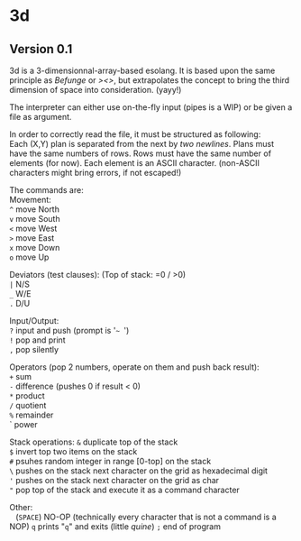 # 3d
## Version 0.1
3d is a 3-dimensionnal-array-based esolang.
It is based upon the same principle as *Befunge* or *><>*, but extrapolates the concept to bring the third dimension of space into consideration. (yayy!)

The interpreter can either use on-the-fly input (pipes is a WIP) or be given a file as argument.

In order to correctly read the file, it must be structured as following:  
  Each (X,Y) plan is separated from the next by *two newlines*.
  Plans must have the same numbers of rows.
  Rows must have the same number of elements (for now).
  Each element is an ASCII character. (non-ASCII characters might bring errors, if not escaped!)

The commands are:  
Movement:  
   `^` move North  
   `v` move South  
   `<` move West  
   `>` move East  
   `x` move Down  
   `o` move Up  

Deviators (test clauses): (Top of stack: =0 / >0)  
  `|` N/S  
  `_` W/E  
  `.` D/U  

Input/Output:  
  `?` input and push (prompt is '`~ `')  
  `!` pop and print  
  `,` pop silently  

Operators (pop 2 numbers, operate on them and push back result):  
  `+` sum  
  `-` difference (pushes 0 if result < 0)  
  `*` product  
  `/` quotient  
  `%` remainder  
  ` power  

Stack operations:
  `&` duplicate top of the stack  
  `$` invert top two items on the stack  
  `#` psuhes random integer in range [0-top] on the stack  
  `\` pushes on the stack next character on the grid as hexadecimal digit  
  `'` pushes on the stack next character on the grid as char  
  `"` pop top of the stack and execute it as a command character

Other:  
  ` ` (`SPACE`) NO-OP (technically every character that is not a command is a NOP)
  `q` prints "`q`" and exits (little *quine*)
  `;` end of program  
